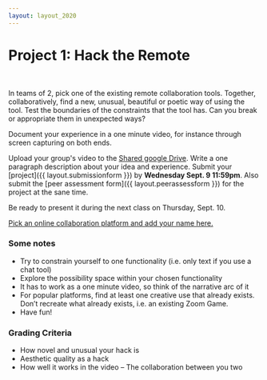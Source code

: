 ```yaml
---
layout: layout_2020
---
```


# Project 1: Hack the Remote
<br>

<!---
[Schedule / Sign-up Sheet](https://docs.google.com/spreadsheets/d/1TZk_ZS77JWXG2QIW0aoToBBthpK1EIJgyQVd7vsh1TU/edit?usp=sharing) 👈
-->

In teams of 2, pick one of the existing remote collaboration tools. Together, collaboratively, find a new, unusual, beautiful or poetic way of using the tool. Test the boundaries of the constraints that the tool has. Can you break or appropriate them in unexpected ways?

Document your experience in a one minute video, for instance through screen capturing on both ends. 

Upload your group's video to the [Shared google Drive](https://drive.google.com/drive/folders/1xxNfOhXjpuiHOYRyWp9zs_CboEhjrgsw?usp=sharing). Write a one paragraph description about your idea and experience. Submit your [project]({{ layout.submissionform }}) by **Wednesday Sept. 9 11:59pm**. Also submit the [peer assessment form]({{ layout.peerassessform }})  for the project at the sane time.

Be ready to present it during the next class on Thursday, Sept. 10.

[Pick an online collaboration platform and add your name here.](https://docs.google.com/spreadsheets/d/1Lfr6328Ewf3uEwu3q9e_N4DK9OPmgIzKAgsyYVmWPUQ/edit#gid=0)

### Some notes

- Try to constrain yourself to one functionality (i.e. only text if you use a chat tool)
- Explore the possibility space within your chosen functionality
- It has to work as a one minute video, so think of the narrative arc of it
- For popular platforms, find at least one creative use that already exists. Don’t recreate what already exists, i.e. an existing Zoom Game. 
- Have fun!

### Grading Criteria
- How novel and unusual your hack is
- Aesthetic quality as a hack
- How well it works in the video
– The collaboration between you two
